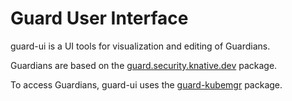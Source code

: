 # Guard User Interface

guard-ui is a UI tools for visualization and editing of Guardians.

Guardians are based on the [guard.security.knative.dev](../../pkg/apis/guard/v1alpha1/README.md) package.

To access Guardians, guard-ui uses the [guard-kubemgr](../guard-kubemgr/README.md) package.
